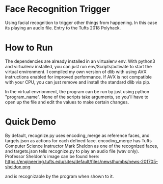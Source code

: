# Face Recognition Trigger
Using facial recognition to trigger other things from happening. In this case its playing an audio file. Entry to the Tufts 2018 Polyhack.

# How to Run
The dependencies are already installed in an virtualenv env. With python3 and virtualenv installed, you can just run env/Scripts/activate to start the virtual environment. I compiled my own version of dlib with using AVX instructions enabled for improved performance. If AVX is not compatible with your CPU, you can just remove and install the standard dlib via pip.

In the virtual envrionment, the program can be run by just using python "program_name". None of the scripts take arguments, so you'll have to open up the file and edit the values to make certain changes. 

# Quick Demo
By default, recognize.py uses encoding_merge as reference faces, and targets.json as actions for each defined face. encoding_merge has Tufts Computer Science Instructor Mark Sheldon as one of the recognized faces, and targets.json tells recognize.py to play an audio file (wav only). Professor Sheldon's image can be found here: https://engineering.tufts.edu/sites/default/files/newsthumbs/news-201705-sheldon.png

and is recognizable by the program when shown to it.
